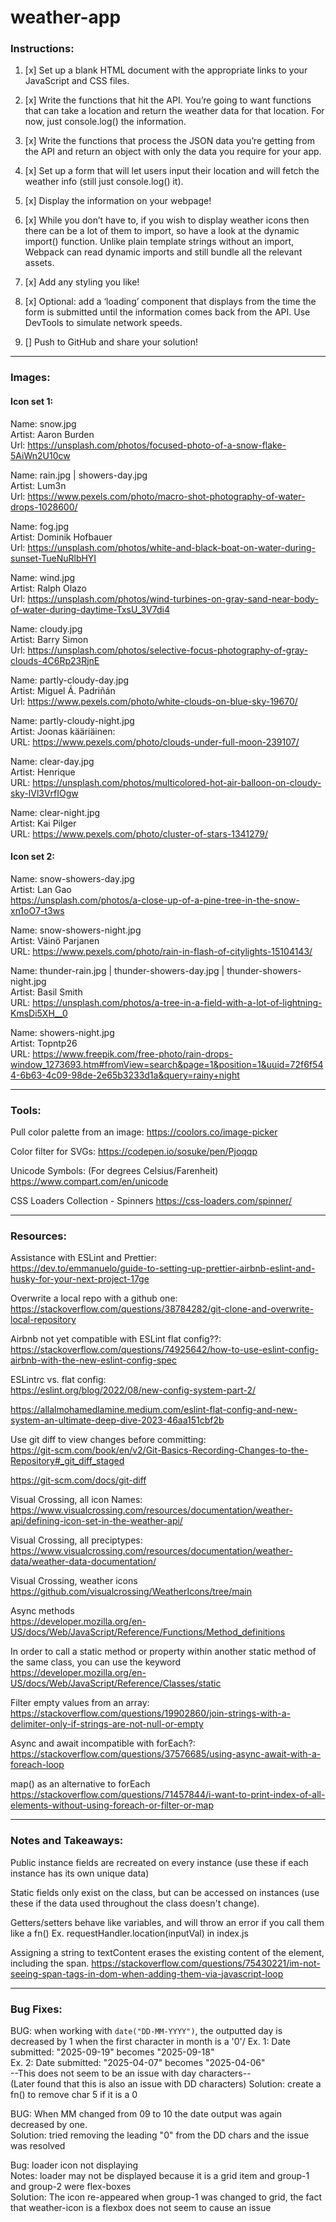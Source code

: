 # weather-app

### Instructions:

1. [x] Set up a blank HTML document with the appropriate links to your JavaScript and CSS files.

2. [x] Write the functions that hit the API. You’re going to want functions that can take a location and return the weather data for that location. For now, just console.log() the information.

3. [x] Write the functions that process the JSON data you’re getting from the API and return an object with only the data you require for your app.

4. [x] Set up a form that will let users input their location and will fetch the weather info (still just console.log() it).

5. [x] Display the information on your webpage!

6. [x] While you don’t have to, if you wish to display weather icons then there can be a lot of them to import, so have a look at the dynamic import() function. Unlike plain template strings without an import, Webpack can read dynamic imports and still bundle all the relevant assets.

7. [x] Add any styling you like!

8. [x] Optional: add a ‘loading’ component that displays from the time the form is submitted until the information comes back from the API. Use DevTools to simulate network speeds.

9. [] Push to GitHub and share your solution!

---

### Images:

#### Icon set 1:

Name: snow.jpg\
Artist: Aaron Burden\
Url: https://unsplash.com/photos/focused-photo-of-a-snow-flake-5AiWn2U10cw

Name: rain.jpg | showers-day.jpg\
Artist: Lum3n\
Url: https://www.pexels.com/photo/macro-shot-photography-of-water-drops-1028600/

Name: fog.jpg\
Artist: Dominik Hofbauer\
Url: https://unsplash.com/photos/white-and-black-boat-on-water-during-sunset-TueNuRlbHYI

Name: wind.jpg\
Artist: Ralph Olazo\
Url: https://unsplash.com/photos/wind-turbines-on-gray-sand-near-body-of-water-during-daytime-TxsU_3V7di4

Name: cloudy.jpg\
Artist: Barry Simon\
Url: https://unsplash.com/photos/selective-focus-photography-of-gray-clouds-4C6Rp23RjnE

Name: partly-cloudy-day.jpg\
Artist: Miguel Á. Padriñán\
Url: https://www.pexels.com/photo/white-clouds-on-blue-sky-19670/

Name: partly-cloudy-night.jpg\
Artist: Joonas kääriäinen:\
URL: https://www.pexels.com/photo/clouds-under-full-moon-239107/

Name: clear-day.jpg\
Artist: Henrique\
URL: https://unsplash.com/photos/multicolored-hot-air-balloon-on-cloudy-sky-lVl3VrfIOgw

Name: clear-night.jpg\
Artist: Kai Pilger\
URL: https://www.pexels.com/photo/cluster-of-stars-1341279/

#### Icon set 2:

Name: snow-showers-day.jpg\
Artist: Lan Gao\
https://unsplash.com/photos/a-close-up-of-a-pine-tree-in-the-snow-xn1oO7-t3ws

Name: snow-showers-night.jpg\
Artist: Väinö Parjanen\
URL: https://www.pexels.com/photo/rain-in-flash-of-citylights-15104143/

Name: thunder-rain.jpg | thunder-showers-day.jpg | thunder-showers-night.jpg\
Artist: Basil Smith\
URL: https://unsplash.com/photos/a-tree-in-a-field-with-a-lot-of-lightning-KmsDi5XH__0

Name: showers-night.jpg\
Artist: Topntp26\
URL: https://www.freepik.com/free-photo/rain-drops-window_1273693.htm#fromView=search&page=1&position=1&uuid=72f6f544-6b63-4c09-98de-2e65b3233d1a&query=rainy+night

---

### Tools:

Pull color palette from an image:
https://coolors.co/image-picker

Color filter for SVGs:
https://codepen.io/sosuke/pen/Pjoqqp

Unicode Symbols: (For degrees Celsius/Farenheit)
https://www.compart.com/en/unicode

CSS Loaders Collection - Spinners
https://css-loaders.com/spinner/

---

### Resources:

Assistance with ESLint and Prettier:\
https://dev.to/emmanuelo/guide-to-setting-up-prettier-airbnb-eslint-and-husky-for-your-next-project-17ge

Overwrite a local repo with a github one:\
https://stackoverflow.com/questions/38784282/git-clone-and-overwrite-local-repository

Airbnb not yet compatible with ESLint flat config??:\
https://stackoverflow.com/questions/74925642/how-to-use-eslint-config-airbnb-with-the-new-eslint-config-spec

ESLintrc vs. flat config:\
https://eslint.org/blog/2022/08/new-config-system-part-2/

https://allalmohamedlamine.medium.com/eslint-flat-config-and-new-system-an-ultimate-deep-dive-2023-46aa151cbf2b

Use git diff to view changes before committing:\
https://git-scm.com/book/en/v2/Git-Basics-Recording-Changes-to-the-Repository#_git_diff_staged

https://git-scm.com/docs/git-diff

Visual Crossing, all icon Names:\
https://www.visualcrossing.com/resources/documentation/weather-api/defining-icon-set-in-the-weather-api/

Visual Crossing, all preciptypes:\
https://www.visualcrossing.com/resources/documentation/weather-data/weather-data-documentation/

Visual Crossing, weather icons\
https://github.com/visualcrossing/WeatherIcons/tree/main

Async methods\
https://developer.mozilla.org/en-US/docs/Web/JavaScript/Reference/Functions/Method_definitions

In order to call a static method or property within another static method of the same class, you can use the <this> keyword\
https://developer.mozilla.org/en-US/docs/Web/JavaScript/Reference/Classes/static

Filter empty values from an array:\
https://stackoverflow.com/questions/19902860/join-strings-with-a-delimiter-only-if-strings-are-not-null-or-empty

Async and await incompatible with forEach?:\
https://stackoverflow.com/questions/37576685/using-async-await-with-a-foreach-loop

map() as an alternative to forEach\
https://stackoverflow.com/questions/71457844/i-want-to-print-index-of-all-elements-without-using-foreach-or-filter-or-map

---

### Notes and Takeaways:

Public instance fields are recreated on every instance (use these if each instance has its own unique data)

Static fields only exist on the class, but can be accessed on instances (use these if the data used throughout the class doesn't change).

Getters/setters behave like variables, and will throw an error if you call them like a fn()
Ex. requestHandler.location(inputVal) in index.js

Assigning a string to textContent erases the existing content of the element, including the span. https://stackoverflow.com/questions/75430221/im-not-seeing-span-tags-in-dom-when-adding-them-via-javascript-loop

---

### Bug Fixes:

BUG: when working with `date("DD-MM-YYYY")`, the outputted day is decreased by 1 when the first character in month is a '0'/
Ex. 1: Date submitted: "2025-09-19" becomes "2025-09-18"\
Ex. 2: Date submitted: "2025-04-07" becomes "2025-04-06"\
--This does not seem to be an issue with day characters--\
(Later found that this is also an issue with DD characters)
Solution: create a fn() to remove char 5 if it is a 0

BUG: When MM changed from 09 to 10 the date output was again decreased by one.\
Solution: tried removing the leading "0" from the DD chars and the issue was resolved

Bug: loader icon not displaying\
Notes: loader may not be displayed because it is a grid item and group-1 and group-2 were flex-boxes\
Solution: The icon re-appeared when group-1 was changed to grid, the fact that weather-icon is a flexbox does not seem to cause an issue
